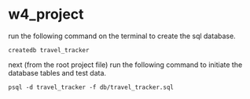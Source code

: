 # w4_project
run the following command on the terminal to create the sql database.

    createdb travel_tracker

next (from the root project file) run the following command to initiate the database tables and test data.

    psql -d travel_tracker -f db/travel_tracker.sql